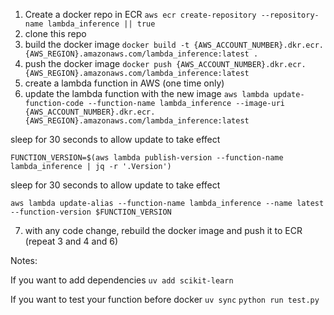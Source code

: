 1. Create a docker repo in ECR 
`aws ecr create-repository --repository-name lambda_inference || true`
2. clone this repo
3. build the docker image
`docker build -t {AWS_ACCOUNT_NUMBER}.dkr.ecr.{AWS_REGION}.amazonaws.com/lambda_inference:latest .`
4. push the docker image
`docker push {AWS_ACCOUNT_NUMBER}.dkr.ecr.{AWS_REGION}.amazonaws.com/lambda_inference:latest`
5. create a lambda function in AWS (one time only)
6. update the lambda function with the new image
`aws lambda update-function-code --function-name lambda_inference --image-uri {AWS_ACCOUNT_NUMBER}.dkr.ecr.{AWS_REGION}.amazonaws.com/lambda_inference:latest`

sleep for 30 seconds to allow update to take effect

`FUNCTION_VERSION=$(aws lambda publish-version --function-name lambda_inference | jq -r '.Version')`

sleep for 30 seconds to allow update to take effect

`aws lambda update-alias --function-name lambda_inference --name latest --function-version $FUNCTION_VERSION`

7. with any code change, rebuild the docker image and push it to ECR (repeat 3 and 4 and 6)



Notes:

If you want to add dependencies 
`uv add scikit-learn`

If you want to test your function before docker
`uv sync`
`python run test.py`
